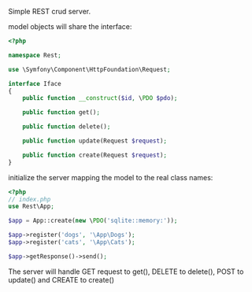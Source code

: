 Simple REST crud server.

model objects will share the interface:

```php
<?php

namespace Rest;

use \Symfony\Component\HttpFoundation\Request;

interface Iface
{
    public function __construct($id, \PDO $pdo);

    public function get();

    public function delete();

    public function update(Request $request);

    public function create(Request $request);
}
```

initialize the server mapping the model to the real class names:

```php
<?php
// index.php
use Rest\App;

$app = App::create(new \PDO('sqlite::memory:'));

$app->register('dogs', '\App\Dogs');
$app->register('cats', '\App\Cats');

$app->getResponse()->send();
```

The server will handle GET request to get(), DELETE to delete(), POST to update() and CREATE to create()